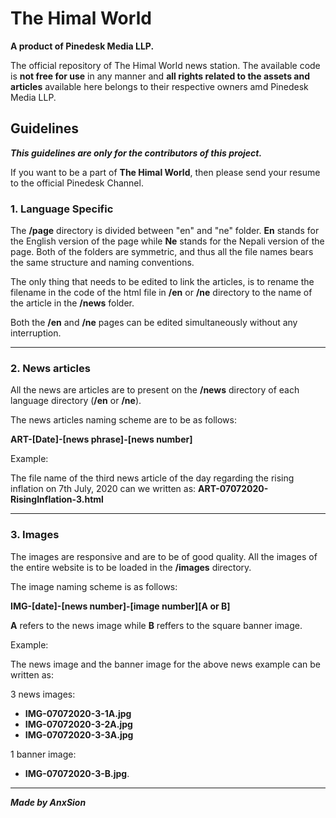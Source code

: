 # The Himal World
**A product of Pinedesk Media LLP.**

The official repository of The Himal World news station. The available code is **not free for use** in any manner and **all rights related to the assets and articles** available here belongs to their respective owners amd Pinedesk Media LLP.

## Guidelines

_**This guidelines are only for the contributors of this project.**_

If you want to be a part of **The Himal World**, then please send your resume to the official Pinedesk Channel.


### 1. Language Specific

The **/page** directory is divided between "en" and "ne" folder. **En** stands for the English version of the page while **Ne** stands for the Nepali version of the page. Both of the folders are symmetric, and thus all the file names bears the same structure and naming conventions.

The only thing that needs to be edited to link the articles, is to rename the filename in the code of the html file in **/en** or **/ne** directory to the name of the article in the **/news** folder.

Both the **/en** and **/ne** pages can be edited simultaneously without any interruption.

---

### 2. News articles
All the news are articles are to present on the **/news** directory of each language directory (**/en** or **/ne**).

The news articles naming scheme are to be as follows:

**ART-[Date]-[news phrase]-[news number]**

Example: 

The file name of the third news article of the day regarding the rising inflation on 7th July, 2020 can we written as: **ART-07072020-RisingInflation-3.html**

---

### 3. Images

The images are responsive and are to be of good quality. All the images of the entire website is to be loaded in the **/images** directory. 

The image naming scheme is as follows:

**IMG-[date]-[news number]-[image number][A or B]**

**A** refers to the news image while **B** reffers to the square banner image.

Example: 

The news image and the banner image for the above news example can be written as:

3 news images: 
+ **IMG-07072020-3-1A.jpg**
+ **IMG-07072020-3-2A.jpg** 
+ **IMG-07072020-3-3A.jpg**

1 banner image: 
+ **IMG-07072020-3-B.jpg**.

---

_**Made by AnxSion**_
